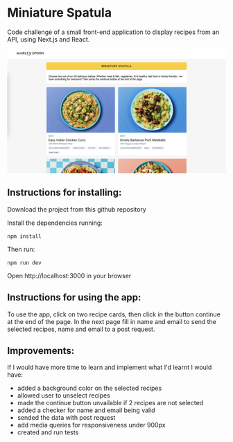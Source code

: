 # Miniature Spatula

Code challenge of a small front-end application to display recipes from an API, using Next.js and React.

![alt text](public/miniature_spatula.png)

## Instructions for installing: 

Download the project from this github repository

Install the dependencies running:
```
npm install
```
Then run:

```
npm run dev
```

Open http://localhost:3000 in your browser
## Instructions for using the app:

To use the app, click on two recipe cards, then click in the button continue at the end of the page. In the next page fill in name and email to send the selected recipes, name and email to a post request. 

## Improvements:

If I would have more time to learn and implement what I'd learnt I would have:

- added a background color on the selected recipes
- allowed user to unselect recipes
- made the continue button unvailable if 2 recipes are not selected 
- added a checker for name and email being valid
- sended the data with post request
- add media queries for responsiveness under 900px
- created and run tests


